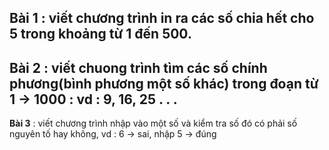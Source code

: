 
**Bài 1** : viết chương trình in ra các số chia hết cho 5 trong khoảng từ 1 đến 500.
---
**Bài 2** : viết chuong trình tìm các số chính phương(bình phương một số khác) trong đoạn từ 1 -> 1000 : vd : 9, 16, 25 . . .
---
**Bài 3** : viết chương trình nhập vào một số và kiểm tra số đó có phải số nguyên tố hay không, vd : 6 -> sai, nhập 5 -> đúng
